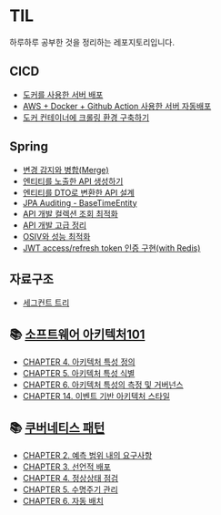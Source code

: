 # TIL
하루하루 공부한 것을 정리하는 레포지토리입니다.

## CICD
- [도커를 사용한 서버 배포](https://github.com/9keyyyy/TIL/blob/main/CICD/Docker%20%EC%84%9C%EB%B2%84%20%EB%B0%B0%ED%8F%AC.md)
- [AWS + Docker + Github Action 사용한 서버 자동배포](https://github.com/9keyyyy/TIL/blob/main/CICD/AWS%2BDocker%2BGithub%20Action.md)
- [도커 컨테이너에 크롤링 환경 구축하기](https://github.com/9keyyyy/TIL/blob/main/CICD/%EB%8F%84%EC%BB%A4%20%EC%BB%A8%ED%85%8C%EC%9D%B4%EB%84%88%EC%97%90%20%ED%81%AC%EB%A1%A4%EB%A7%81%20%ED%99%98%EA%B2%BD%20%EA%B5%AC%EC%B6%95%ED%95%98%EA%B8%B0.md)

## Spring
- [변경 감지와 병합(Merge)](https://github.com/9keyyyy/TIL/blob/main/Spring/%EB%B3%80%EA%B2%BD%20%EA%B0%90%EC%A7%80%EC%99%80%20%EB%B3%91%ED%95%A9(Merge).md)
- [엔티티를 노출한 API 생성하기](https://github.com/9keyyyy/TIL/blob/main/Spring/%EC%97%94%ED%8B%B0%ED%8B%B0%EB%A5%BC%20%EB%85%B8%EC%B6%9C%ED%95%9C%20API%20%EC%84%A4%EA%B3%84.md)
- [엔티티를 DTO로 변환한 API 설계](https://github.com/9keyyyy/TIL/blob/main/Spring/%EC%97%94%ED%8B%B0%ED%8B%B0%EB%A5%BC%20DTO%EB%A1%9C%20%EB%B3%80%ED%99%98%ED%95%9C%20API%20%EC%84%A4%EA%B3%84.md)
- [JPA Auditing - BaseTimeEntity](https://github.com/9keyyyy/TIL/blob/main/Spring/JPA%20Auditing%20-%20BaseTimeEntity.md)
- [API 개발 컬렉션 조회 최적화](https://github.com/9keyyyy/TIL/blob/main/Spring/API%20%EA%B0%9C%EB%B0%9C%20%EC%BB%AC%EB%A0%89%EC%85%98%20%EC%A1%B0%ED%9A%8C%20%EC%B5%9C%EC%A0%81%ED%99%94.md)
- [API 개발 고급 정리](https://github.com/9keyyyy/TIL/blob/main/Spring/API%20%EA%B0%9C%EB%B0%9C%20%EC%A0%95%EB%A6%AC.md)
- [OSIV와 성능 최적화](https://github.com/9keyyyy/TIL/blob/main/Spring/OSIV%EC%99%80%20%EC%84%B1%EB%8A%A5%20%EC%B5%9C%EC%A0%81%ED%99%94.md)
- [JWT access/refresh token 인증 구현(with Redis)](https://github.com/9keyyyy/TIL/blob/main/Spring/JWT%20access%26refresh%20token%20%EA%B5%AC%ED%98%84(with%20Redis).md)

## 자료구조
- [세그컨트 트리](https://github.com/9keyyyy/TIL/blob/main/%EC%9E%90%EB%A3%8C%EA%B5%AC%EC%A1%B0/%EC%84%B8%EA%B7%B8%EB%A8%BC%ED%8A%B8%20%ED%8A%B8%EB%A6%AC.md)


## 📚 [소프트웨어 아키텍처101](https://product.kyobobook.co.kr/detail/S000001810445?utm_source=google&utm_medium=cpc&utm_campaign=googleSearch&gt_network=g&gt_keyword=&gt_target_id=dsa-1787880729500&gt_campaign_id=9979905549&gt_adgroup_id=132556570510&gad_source=1)
- [CHAPTER 4. 아키텍처 특성 정의](https://github.com/9keyyyy/TIL/blob/main/%EC%86%8C%ED%94%84%ED%8A%B8%EC%9B%A8%EC%96%B4%20%EC%95%84%ED%82%A4%ED%85%8D%EC%B2%98101/CHAPTER%204.md)
- [CHAPTER 5. 아키텍처 특성 식별](https://github.com/9keyyyy/TIL/blob/main/%EC%86%8C%ED%94%84%ED%8A%B8%EC%9B%A8%EC%96%B4%20%EC%95%84%ED%82%A4%ED%85%8D%EC%B2%98101/CHAPTER%205.md)
- [CHAPTER 6. 아키텍처 특성의 측정 및 거버넌스](https://github.com/9keyyyy/TIL/blob/main/%EC%86%8C%ED%94%84%ED%8A%B8%EC%9B%A8%EC%96%B4%20%EC%95%84%ED%82%A4%ED%85%8D%EC%B2%98101/CHAPTER%206.md)
- [CHAPTER 14. 이벤트 기반 아키텍처 스타일](https://github.com/9keyyyy/TIL/blob/main/%EC%86%8C%ED%94%84%ED%8A%B8%EC%9B%A8%EC%96%B4%20%EC%95%84%ED%82%A4%ED%85%8D%EC%B2%98101/CHAPTER%2014.md)

## 📚 [쿠버네티스 패턴](https://www.yes24.com/product/goods/89861207)
- [CHAPTER 2. 예측 범위 내의 요구사항](https://github.com/9keyyyy/TIL/blob/main/%EC%BF%A0%EB%B2%84%EB%84%A4%ED%8B%B0%EC%8A%A4%20%ED%8C%A8%ED%84%B4/2%EC%9E%A5.md)
- [CHAPTER 3. 선언적 배포](https://github.com/9keyyyy/TIL/blob/main/%EC%BF%A0%EB%B2%84%EB%84%A4%ED%8B%B0%EC%8A%A4%20%ED%8C%A8%ED%84%B4/3%EC%9E%A5.md)
- [CHAPTER 4. 정상상태 점검](https://github.com/9keyyyy/TIL/blob/main/%EC%BF%A0%EB%B2%84%EB%84%A4%ED%8B%B0%EC%8A%A4%20%ED%8C%A8%ED%84%B4/4%EC%9E%A5.md)
- [CHAPTER 5. 수명주기 관리](https://github.com/9keyyyy/TIL/blob/main/%EC%BF%A0%EB%B2%84%EB%84%A4%ED%8B%B0%EC%8A%A4%20%ED%8C%A8%ED%84%B4/5%EC%9E%A5.md)
- [CHAPTER 6. 자동 배치](https://github.com/9keyyyy/TIL/blob/main/%EC%BF%A0%EB%B2%84%EB%84%A4%ED%8B%B0%EC%8A%A4%20%ED%8C%A8%ED%84%B4/6%EC%9E%A5.md)

